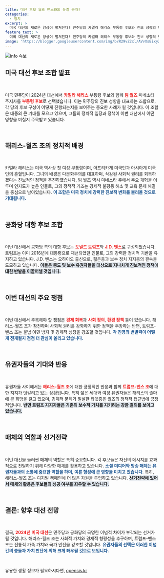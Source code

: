 ```yaml
---
title: 대선 후보 월즈 밴스와의 듀엘 공개!
categories:
  - 정치
excerpt: >
  미국 대선의 새로운 양상이 펼쳐진다! 민주당의 카멀라 해리스 부통령 후보와 진보 성향의 팀 월즈 미네소타 주지사가 함께 나선다. 해리스-월즈 조가 트럼프-J.D. 밴스 조와의 치열한 대결을 예고하며, 정치 판도에 새로운 바람을 일으킬지 주목된다.
feature_text: >
  미국 대선의 새로운 양상이 펼쳐진다! 민주당의 카멀라 해리스 부통령 후보와 진보 성향의 팀 월즈 미네소타 주지사가 함께 나선다. 해리스-월즈 조가 트럼프-J.D. 밴스 조와의 치열한 대결을 예고하며, 정치 판도에 새로운 바람을 일으킬지 주목된다.
image: 'https://blogger.googleusercontent.com/img/b/R29vZ2xl/AVvXsEixyZcFfHzMRdzZMjFBmAUKJYCLCGyLL1o632UiGVXcaFdKo_bkvkuCioo0uUKlGfBVcT3P84aROyZIXSBEx3Aw5nCQ3pTgDom1WDC4m8eifvWiAmWEEVb4x6G_l8C0QH225ldMjyaFvpxGEBGNO37VmDTDMHGhJPq73UglMfDca1-0aw/s1600/blogspot.png'
---
```


<p><img src="https://blogger.googleusercontent.com/img/b/R29vZ2xl/AVvXsEixyZcFfHzMRdzZMjFBmAUKJYCLCGyLL1o632UiGVXcaFdKo_bkvkuCioo0uUKlGfBVcT3P84aROyZIXSBEx3Aw5nCQ3pTgDom1WDC4m8eifvWiAmWEEVb4x6G_l8C0QH225ldMjyaFvpxGEBGNO37VmDTDMHGhJPq73UglMfDca1-0aw/s1600/blogspot.png" alt="info 속보" /></p>

<h2 data-ke-size="size26">미국 대선 후보 조합 발표</h2>

<p data-ke-size="size16">&nbsp;</p>

<p data-ke-size="size16">미국 민주당이 2024년 대선에서 <b><span style="color: #ee2323;">카멀라 해리스</span></b> 부통령 후보와 함께 <b><span style="color: #ee2323;">팀 월즈</span></b> 미네소타 주지사를 <b><span style="color: #ee2323;">부통령 후보</span></b>로 선택했습니다. 이는 민주당의 진보 성향을 대표하는 조합으로, 각 당의 후보 구성이 어떻게 진행되는지를 보여주는 중요한 사례가 될 것입니다. 이 조합은 대중의 큰 기대를 모으고 있으며, 그들의 정치적 입장과 정책이 이번 대선에서 어떤 영향을 미칠지 주목받고 있습니다.</p>

<p data-ke-size="size16">&nbsp;</p>

<h2 data-ke-size="size26">해리스-월즈 조의 정치적 배경</h2>

<p data-ke-size="size16">&nbsp;</p>

<p data-ke-size="size16">카멀라 해리스는 미국 역사상 첫 여성 부통령이며, 아프리카계 미국인과 아시아계 미국인의 혼혈입니다. 그녀의 배경은 다문화주의를 대표하며, 삭감된 사회적 권리를 회복하겠다는 진보적인 정책을 추진하였습니다. 팀 월즈 역시 미네소타 주에서 주요 개혁을 이루며 인지도가 높은 인물로, 그의 정책적 기조는 경제적 불평등 해소 및 교육 문제 해결을 중심으로 남아있습니다. <b><span style="color: #1a5490;">이 조합은 미국 정치에 강력한 진보적 변화를 불러올 것으로 기대됩니다.</span></b></p>

<p data-ke-size="size16">&nbsp;</p>

<h2 data-ke-size="size26">공화당 대항 후보 조합</h2>

<p data-ke-size="size16">&nbsp;</p>

<p data-ke-size="size16">이번 대선에서 공화당 측의 대항 후보는 <b><span style="color: #ee2323;">도널드 트럼프</span></b>와 <b><span style="color: #ee2323;">J.D. 밴스</span></b>로 구성되었습니다. 트럼프는 이미 2016년에 대통령으로 재선되었던 인물로, 그의 강력한 정치적 기반을 유지하고 있습니다. J.D. 밴스는 오하이오 출신으로, 젊은층과 보수 정치 지지층의 결속을 도모하고 있습니다. <b><span style="background-color: #21538527;">이들은 중도 및 보수 유권자들을 대상으로 지나치게 진보적인 정책에 대한 반발을 이끌어낼 것입니다.</span></b></p>

<p data-ke-size="size16">&nbsp;</p>

<h2 data-ke-size="size26">이번 대선의 주요 쟁점</h2>

<p data-ke-size="size16">&nbsp;</p>

<p data-ke-size="size16">이번 대선에서 주목해야 할 쟁점은 <b><span style="color: #ee2323;">경제 회복</span></b>과 <b><span style="color: #ee2323;">사회 정의</span></b>, <b><span style="color: #ee2323;">환경 정책</span></b> 등이 있습니다. 해리스-월즈 조가 참전하며 사회적 권리를 강화하기 위한 정책을 주장하는 반면, 트럼프-밴스 조는 불법 이민 방지 및 경제적 성장을 강조할 것입니다. <b><span style="color: #1a5490;">각 진영의 변별력이 어떻게 전개될지 점점 더 관심이 쏠리고 있습니다.</span></b></p>

<p data-ke-size="size16">&nbsp;</p>

<h2 data-ke-size="size26">유권자들의 기대와 반응</h2>

<p data-ke-size="size16">&nbsp;</p>

<p data-ke-size="size16">유권자들 사이에서는 <b><span style="color: #ee2323;">해리스-월즈 조</span></b>에 대한 긍정적인 반응과 함께 <b><span style="color: #ee2323;">트럼프-밴스 조</span></b>에 대한 지지가 엇갈리고 있는 상황입니다. 특히 젊은 세대와 여성 유권자들은 해리스의 출마에 큰 희망을 걸고 있으며, 경제적 문제가 절실한 타겟층은 월즈의 정책적 접근법에 긍정적입니다. <b><span style="background-color: #21538527;">반면 트럼프 지지자들은 기존의 보수적 가치를 지키려는 강한 결의를 보이고 있습니다.</span></b></p>

<p data-ke-size="size16">&nbsp;</p>

<h2 data-ke-size="size26">매체의 역할과 선거전략</h2>

<p data-ke-size="size16">&nbsp;</p>

<p data-ke-size="size16">이번 대선을 둘러싼 매체의 역할은 특히 중요합니다. 각 후보들은 자신의 메시지를 효과적으로 전달하기 위해 다양한 매체를 활용하고 있습니다. <b><span style="color: #1a5490;">소셜 미디어와 방송 매체는 유권자들과의 소통에 중요한 역할을 하며, 여론 형성에 큰 영향을 미치고 있습니다.</span></b> 특히, 해리스-월즈 조는 디지털 캠페인에 더 많은 자원을 투입하고 있습니다. <b><span style="background-color: #21538527;">선거전략에 있어서 매체의 활용은 후보들의 성공 여부를 좌우할 수 있습니다.</span></b></p>

<p data-ke-size="size16">&nbsp;</p>

<h2 data-ke-size="size26">결론: 향후 대선 전망</h2>

<p data-ke-size="size16">&nbsp;</p>

<p data-ke-size="size16">결국, <b><span style="color: #ee2323;">2024년 미국 대선</span></b>은 민주당과 공화당의 극명한 이념적 차이가 부각되는 선거가 될 것입니다. 해리스-월즈 조는 사회적 가치와 경제적 형평성을 추구하며, 트럼프-밴스 조는 전통적 가족 가치와 국가 안전을 강조할 것입니다. <b><span style="color: #1a5490;">유권자들의 선택은 이러한 이념 간의 충돌과 가치 판단에 의해 크게 좌우될 것으로 보입니다.</span></b></p>

<p data-ke-size="size16">&nbsp;</p>
유용한 생활 정보가 필요하시다면, <a href="https://opensis.kr" rel="dofollow">opensis.kr</a>


